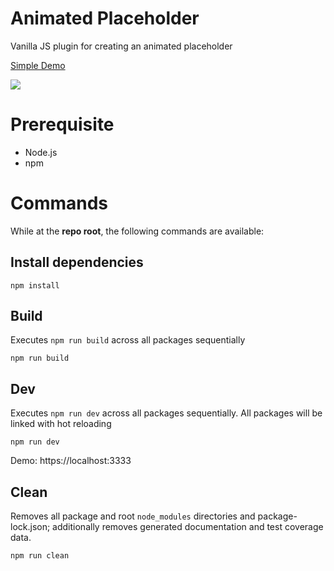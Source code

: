 # Animated Placeholder

Vanilla JS plugin for creating an animated placeholder

[Simple Demo](http://cdn.searchspring.net/animated-placeholder/index.html)

![](https://media3.giphy.com/media/zO1emp9INJBwyt9k73/giphy.gif?cid=790b7611d1309a387309cebf834af356df3c199e709437ea&rid=giphy.gif&ct=g)


# Prerequisite

* Node.js
* npm

# Commands
While at the <b>repo root</b>, the following commands are available:

## Install dependencies
```shell
npm install
```

## Build
Executes `npm run build` across all packages sequentially
```shell
npm run build
```
## Dev
Executes `npm run dev` across all packages sequentially. All packages will be linked with hot reloading
```shell
npm run dev
```

Demo: https://localhost:3333

## Clean
Removes all package and root `node_modules` directories and package-lock.json; additionally removes generated documentation and test coverage data.
```shell
npm run clean
```